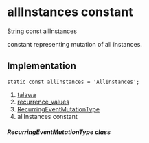 
<div>

# allInstances constant

</div>


[String](https://api.flutter.dev/flutter/dart-core/String-class.html)
const allInstances



constant representing mutation of all instances.



## Implementation

``` language-dart
static const allInstances = 'AllInstances';
```







1.  [talawa](../../index.html)
2.  [recurrence_values](../../constants_recurrence_values/)
3.  [RecurringEventMutationType](../../constants_recurrence_values/RecurringEventMutationType-class.html)
4.  allInstances constant

##### RecurringEventMutationType class







